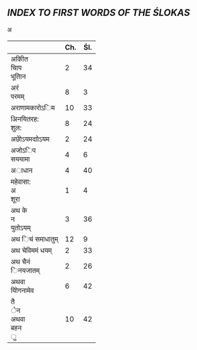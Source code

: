 ## _INDEX TO FIRST WORDS OF THE ŚLOKAS_

अ

|                                  | Ch. | Śl. |
| -------------------------------- | --- | --- |
| अकीित<br/>चािप<br/>भूतािन        | 2   | 34  |
| अरं<br/>परमम्                    | 8   | 3   |
| अराणामकारोऽिम                    | 10  | 33  |
| अिनयितरह:<br/>शुल:               | 8   | 24  |
| अछेोऽयमदाोऽयम                    | 2   | 24  |
| अजोऽिप<br/>सययामा                | 4   | 6   |
| अाधान                            | 4   | 40  |
| महेवासा:<br/>अ<br/>शूरा          | 1   | 4   |
| अथ के<br/>न<br/>युतोऽयम्         | 3   | 36  |
| अथ िचं समाधातुम्                 | 12  | 9   |
| अथ चेविममं धयम्                  | 2   | 33  |
| अथ चैनं<br/>िनयजातम्             | 2   | 26  |
| अथवा<br/>योिगनामेव               | 6   | 42  |
| तै<br/>ेन<br/>अथवा<br/>बहन<br/>ु | 10  | 42  |
